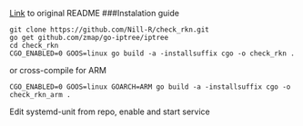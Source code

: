 [Link](https://github.com/Nill-R/check_rkn/blob/master/README.old.md "Link") to original README
###Instalation guide
```
git clone https://github.com/Nill-R/check_rkn.git
go get github.com/zmap/go-iptree/iptree
cd check_rkn
CGO_ENABLED=0 GOOS=linux go build -a -installsuffix cgo -o check_rkn .
```
or cross-compile for ARM
```
CGO_ENABLED=0 GOOS=linux GOARCH=ARM go build -a -installsuffix cgo -o check_rkn_arm .
```
Edit systemd-unit from repo, enable and start service
